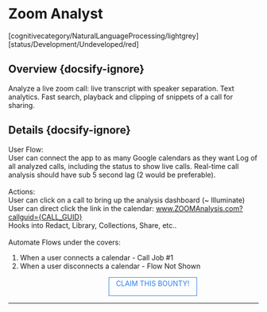 <!--TODO: Replace all references to "VDA", "Developer Application", and "Developer App" with "Veritone Developer"-->
<style>
    #claim-this-flow-btn {
        display: block;
        color: #2F80ED;
        border: 1px solid #2F80ED;
        width: 170px;
        height: 30px;
        text-align: center;
        padding: 3px;
        position: relative;
        text-decoration: none;
        left: 40%;
    }
</style>
# Zoom Analyst
[cognitivecategory/NaturalLanguageProcessing/lightgrey]
[status/Development/Undeveloped/red]


## Overview {docsify-ignore}
Analyze a live zoom call: live transcript with speaker separation. Text analytics. Fast search, playback and clipping of snippets of a call for sharing.

## Details {docsify-ignore}
User Flow:
<br>
User can connect the app to as many Google calendars as they want
Log of all analyzed calls, including the status to show live calls.
Real-time call analysis should have sub 5 second lag (2 would be preferable).
<br>
<br>
Actions:
<br>
User can click on a call to bring up the analysis dashboard (~ Illuminate)
<br>
User can direct click the link in the calendar: www.ZOOMAnalysis.com?callguid={CALL_GUID}
<br>
Hooks into Redact, Library, Collections, Share, etc..
<br>
<br>
Automate Flows under the covers:
 1. When a user connects a calendar - Call Job #1
 2. When a user disconnects a calendar - Flow Not Shown

 <a href="https://forms.gle/tkVjfrtyBDrXyoji7" id="claim-this-flow-btn">CLAIM THIS BOUNTY!</a>
<hr>